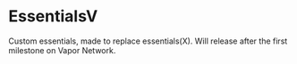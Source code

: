 # EssentialsV
Custom essentials, made to replace essentials(X). Will release after the first milestone on Vapor Network. 
